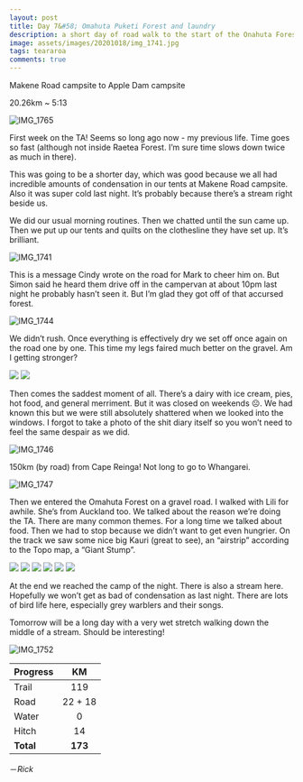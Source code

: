 ```yaml
---
layout: post
title: Day 7&#58; Omahuta Puketi Forest and laundry
description: a short day of road walk to the start of the Onahuta Forest
image: assets/images/20201018/img_1741.jpg
tags: teararoa
comments: true
---
```


Makene Road campsite to Apple Dam campsite

20.26km ~ 5:13

![IMG_1765](/assets/images/20201018/img_1765.jpg)

First week on the TA! Seems so long ago now - my previous life. Time goes so fast (although not inside Raetea Forest. I’m sure time slows down twice as much in there).

This was going to be a shorter day, which was good because we all had incredible amounts of condensation in our tents at Makene Road campsite. Also it was super cold last night. It’s probably because there’s a stream right beside us.

We did our usual morning routines. Then we chatted until the sun came up. Then we put up our tents and quilts on the clothesline  they have set up. It’s brilliant. 

![IMG_1741](/assets/images/20201018/img_1741.jpg)

This is a message Cindy wrote on the road for Mark to cheer him on. But Simon said he heard them drive off in the campervan at about 10pm last night he probably hasn’t seen it. But I’m glad they got off of that accursed forest.

![IMG_1744](/assets/images/20201018/img_1744.jpg)

We didn’t rush. Once everything is effectively dry we set off once again on the road one by one. This time my legs faired much better on the gravel. Am I getting stronger?

<div class="gallery" data-columns="2">
  <img src="/assets/images/20201018/img_1743.jpg">
  <img src="/assets/images/20201018/img_1745.jpg">
</div>

Then comes the saddest moment of all. There’s a dairy with ice cream, pies, hot food, and general merriment. But it was closed on weekends ☹️. We had known this but we were still absolutely shattered when we looked into the windows. I forgot to take a photo of the shit diary itself so you won’t need to feel the same despair as we did.

![IMG_1746](/assets/images/20201018/img_1746.jpg)

150km (by road) from Cape Reinga! Not long to go to Whangarei.

![IMG_1747](/assets/images/20201018/img_1747.jpg)

Then we entered the Omahuta Forest on a gravel road. I walked with Lili for awhile. She’s from Auckland too. We talked about the reason we’re doing the TA. There are many common themes. For a long time we talked about food. Then we had to stop because we didn’t want to get even hungrier. On the track we saw some nice big Kauri (great to see), an “airstrip” according to the Topo map, a “Giant Stump”.

<div class="gallery" data-columns="2">
  <img src="/assets/images/20201018/img_1749.jpg">
  <img src="/assets/images/20201018/img_1753.jpg">
  <img src="/assets/images/20201018/img_1754.jpg">
  <img src="/assets/images/20201018/img_1756.jpg">
  <img src="/assets/images/20201018/img_1762.jpg">
  <img src="/assets/images/20201018/img_1763.jpg">
</div>

At the end we reached the camp of the night. There is also a stream here. Hopefully we won’t get as bad of condensation as last night. There are lots of bird life here, especially grey warblers and their songs.

Tomorrow will be a long day with a very wet stretch walking down the middle of a stream. Should be interesting!

![IMG_1752](/assets/images/20201018/img_1752.jpg)

| Progress | KM  |
| --- |:---:|
| Trail | 119 |
| Road | 22 + 18 |
| Water | 0 |
| Hitch | 14 |
| **Total** | **173** |

－_Rick_